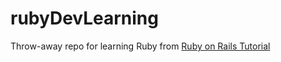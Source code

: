 # rubyDevLearning
Throw-away repo for learning Ruby from [Ruby on Rails Tutorial](https://www.railstutorial.org/book/)
